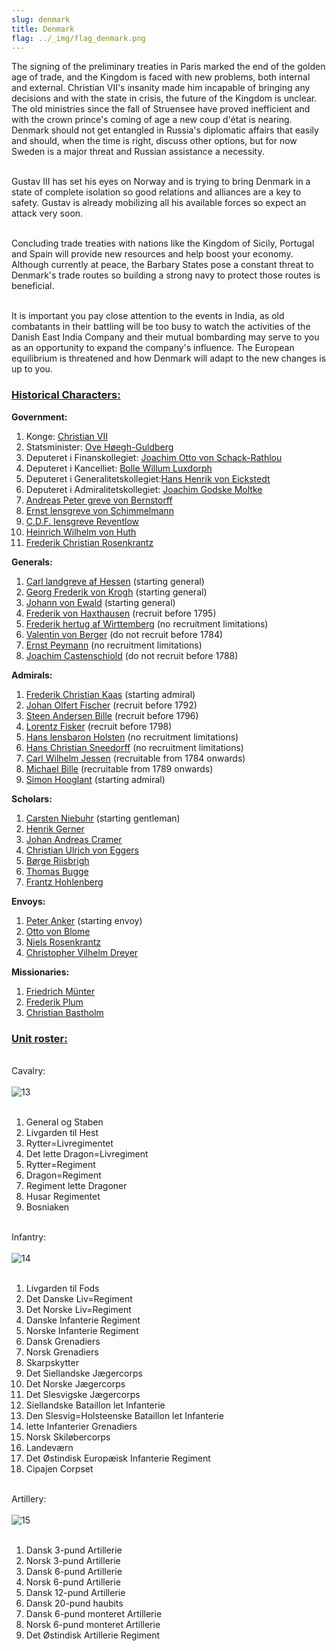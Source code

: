 ```yaml
---
slug: denmark
title: Denmark
flag: ../_img/flag_denmark.png
---
```


The signing of the preliminary treaties in Paris marked the end of the golden age of trade, and the Kingdom is faced with new problems, both internal and external. Christian VII's insanity made him incapable of bringing any decisions and with the state in crisis, the future of the Kingdom is unclear. The old ministries since the fall of Struensee have proved inefficient and with the crown prince's coming of age a new coup d'état is nearing. Denmark should not get entangled in Russia's diplomatic affairs that easily and should, when the time is right, discuss other options, but for now Sweden is a major threat and Russian assistance a necessity.

<br>Gustav III has set his eyes on Norway and is trying to bring Denmark in a state of complete isolation so good relations and alliances are a key to safety. Gustav is already mobilizing all his available forces so expect an attack very soon.

<br>Concluding trade treaties with nations like the Kingdom of Sicily, Portugal and Spain will provide new resources and help boost your economy. Although currently at peace, the Barbary States pose a constant threat to Denmark's trade routes so building a strong navy to protect those routes is beneficial.

<br>It is important you pay close attention to the events in India, as old combatants in their battling will be too busy to watch the activities of the Danish East India Company and their mutual bombarding may serve to you as an opportunity to expand the company's influence. The European equilibrium is threatened and how Denmark will adapt to the new changes is up to you.

<h3><u>Historical Characters:</u></h3>

<p><strong>Government:</strong><br/> 
<img src="https://steamuserimages-a.akamaihd.net/ugc/970993441112025499/8D0BA82DED24F49A6D7F21207421205255D58940/" alt="" /></p>

1. Konge: <a href="https://en.wikipedia.org/wiki/Christian_VII_of_Denmark" target="_blank" rel="noopener">Christian VII</a>
2. Statsminister: <a href="https://en.wikipedia.org/wiki/Ove_H%C3%B8egh-Guldberg" target="_blank" rel="noopener">Ove H&oslash;egh-Guldberg</a>
3. Deputeret i Finanskollegiet: <a href="https://da.wikipedia.org/wiki/Joachim_Otto_Schack-Rathlou" target="_blank" rel="noopener">Joachim Otto von Schack-Rathlou</a>
4. Deputeret i Kancelliet: <a href="https://en.wikipedia.org/wiki/Bolle_Willum_Luxdorph" target="_blank" rel="noopener">Bolle Willum Luxdorph</a>
5. Deputeret i Generalitetskollegiet:<a href="https://da.wikipedia.org/wiki/Hans_Henrik_von_Eickstedt" target="_blank" rel="noopener">Hans Henrik von Eickstedt</a>
6. Deputeret i Admiralitetskollegiet: <a href="https://en.wikipedia.org/wiki/Joachim_Godske_Moltke" target="_blank" rel="noopener">Joachim Godske Moltke</a>
7. <a href="https://en.wikipedia.org/wiki/Andreas_Peter_Bernstorff" target="_blank" rel="noopener">Andreas Peter greve von Bernstorff</a>
8. <a href="https://en.wikipedia.org/wiki/Ernst_Heinrich_von_Schimmelmann" target="_blank" rel="noopener">Ernst lensgreve von Schimmelmann</a>
9. <a href="https://en.wikipedia.org/wiki/Christian_Ditlev_Frederik_Reventlow" target="_blank" rel="noopener">C.D.F. lensgreve Reventlow</a>
10. <a href="https://da.wikipedia.org/wiki/Heinrich_Wilhelm_von_Huth" target="_blank" rel="noopener">Heinrich Wilhelm von Huth</a>
11. <a href="https://en.wikipedia.org/wiki/Frederik_Christian_Rosenkrantz" target="_blank" rel="noopener">Frederik Christian Rosenkrantz</a>

<p><strong>Generals:</strong><br/> 
<img src="https://steamuserimages-a.akamaihd.net/ugc/957481546474793824/D25CD21465F4165054859E643F52C449583A1DEA/" alt="" /></p>

1. <a href="https://en.wikipedia.org/wiki/Prince_Charles_of_Hesse-Kassel" target="_blank" rel="noopener">Carl landgreve af Hessen</a> (starting general)
2. <a href="https://da.wikipedia.org/wiki/Georg_Frederik_von_Krogh_%281732-1818%29" target="_blank" rel="noopener">Georg Frederik von Krogh</a> (starting general)
3. <a href="https://en.wikipedia.org/wiki/Johann_Ewald" target="_blank" rel="noopener">Johann von Ewald</a> (starting general)
4. <a href="https://en.wikipedia.org/wiki/Frederik_Gottschalk_von_Haxthausen" target="_blank" rel="noopener">Frederik von Haxthausen</a> (recruit before 1795)
5. <a href="https://en.wikipedia.org/wiki/Duke_William_Frederick_Philip_of_W%C3%BCrttemberg" target="_blank" rel="noopener">Frederik hertug af Wirttemberg</a> (no recruitment limitations)
6. <a href="https://da.wikipedia.org/wiki/Valentin_von_Berger" target="_blank" rel="noopener">Valentin von Berger</a> (do not recruit before 1784)
7. <a href="https://en.wikipedia.org/wiki/Ernst_Peymann" target="_blank" rel="noopener">Ernst Peymann</a> (no recruitment limitations)
8. <a href="https://en.wikipedia.org/wiki/Joachim_Castenschiold" target="_blank" rel="noopener">Joachim Castenschiold</a> (do not recruit before 1788)

<p><strong>Admirals:</strong><br/> 
<img src="https://steamuserimages-a.akamaihd.net/ugc/957481336345807282/D0AFA08236A0EA5147036C2344D3EB82B604AD3E/" alt="" /></p>

1. <a href="https://en.wikipedia.org/wiki/Frederik_Christian_Kaas" target="_blank" rel="noopener">Frederik Christian Kaas</a> (starting admiral)
2. <a href="https://en.wikipedia.org/wiki/Olfert_Fischer" target="_blank" rel="noopener">Johan Olfert Fischer</a> (recruit before 1792)
3. <a href="https://en.wikipedia.org/wiki/Steen_Andersen_Bille_(1751%E2%80%931833)" target="_blank" rel="noopener">Steen Andersen Bille</a> (recruit before 1796)
4. <a href="https://en.wikipedia.org/wiki/Lorentz_Fisker" target="_blank" rel="noopener">Lorentz Fisker</a> (recruit before 1798)
5. <a href="https://da.wikipedia.org/wiki/Hans_Holsten" target="_blank" rel="noopener">Hans lensbaron Holsten</a> (no recruitment limitations)
6. <a href="https://da.wikipedia.org/w/index.php?title=Hans_Christian_Sneedorff" target="_blank" rel="noopener">Hans Christian Sneedorff</a> (no recruitment limitations)
7. <a href="https://en.wikipedia.org/wiki/Carl_Wilhelm_Jessen" target="_blank" rel="noopener">Carl Wilhelm Jessen</a> (recruitable from 1784 onwards)
8. <a href="https://en.wikipedia.org/wiki/Michael_Bille" target="_blank" rel="noopener">Michael Bille</a> (recruitable from 1789 onwards)
9. <a href="https://da.wikipedia.org/wiki/Simon_Hooglant" target="_blank" rel="noopener">Simon Hooglant</a> (starting admiral)

<p><strong>Scholars:</strong><br/> 
<img src="https://steamuserimages-a.akamaihd.net/ugc/957481546473563365/F1F890A05C84EEF94C49637D702E859D8D32A4EA/" alt="" /></p>

1. <a href="https://en.wikipedia.org/wiki/Carsten_Niebuhr" target="_blank" rel="noopener">Carsten Niebuhr</a> (starting gentleman)
2. <a href="https://da.wikipedia.org/wiki/Henrik_Gerner_%28skibskonstrukt%C3%B8r%29" target="_blank" rel="noopener">Henrik Gerner</a>
3. <a href="https://da.wikipedia.org/wiki/Johan_Andreas_Cramer" target="_blank" rel="noopener">Johan Andreas Cramer</a>
4. <a href="https://da.wikipedia.org/wiki/Christian_Ulrich_Detlev_von_Eggers" target="_blank" rel="noopener">Christian Ulrich von Eggers</a>
5. <a href="https://da.wikipedia.org/wiki/B%C3%B8rge_Riisbrigh" target="_blank" rel="noopener">B&oslash;rge Riisbrigh</a>
6. <a href="https://da.wikipedia.org/wiki/Thomas_Bugge" target="_blank" rel="noopener">Thomas Bugge</a>
7. <a href="https://da.wikipedia.org/wiki/Frantz_Hohlenberg" target="_blank" rel="noopener">Frantz Hohlenberg</a>

<p><strong>Envoys:</strong><br/> 
<img src="https://steamuserimages-a.akamaihd.net/ugc/970993441111949014/307B8915367318CDC387DB7E64B8C0E9FBCDBC44/" alt="" /></p>

1. <a href="https://en.wikipedia.org/wiki/Peter_Anker" target="_blank" rel="noopener">Peter Anker</a> (starting envoy)
2. <a href="https://de.wikipedia.org/wiki/Otto_von_Blome_(Diplomat,_1735)" target="_blank" rel="noopener">Otto von Blome</a>
3. <a href="https://en.wikipedia.org/wiki/Niels_Rosenkrantz" target="_blank" rel="noopener">Niels Rosenkrantz</a>
4. <a href="https://da.wikipedia.org/wiki/Christopher_Vilhelm_Dreyer" target="_blank" rel="noopener">Christopher Vilhelm Dreyer</a>

<p><strong>Missionaries:</strong><br/> 
<img src="https://steamuserimages-a.akamaihd.net/ugc/957481546479747212/06D7FB45E1A74FBA92E3691C37D5D49406D1C1B1/" alt="" /></p>

1. <a href="https://en.wikipedia.org/wiki/Friedrich_M%C3%BCnter" target="_blank" rel="noopener">Friedrich M&uuml;nter</a>
2. <a href="https://da.wikipedia.org/wiki/Frederik_Plum" target="_blank" rel="noopener">Frederik Plum</a>
3. <a href="https://da.wikipedia.org/wiki/Christian_Bastholm" target="_blank" rel="noopener">Christian Bastholm</a><br/>

<p><h3><u>Unit roster:</u></h3></p> 
<br /> Cavalry:
<br /> <br /> <img src="https://media.moddb.com/images/members/3/2784/2783391/profile/13.png" alt="13" title="cav icons denmark"  /><br /> <br />
<ol>
<li>General og Staben</li>
<li>Livgarden til Hest</li>
<li>Rytter=Livregimentet</li>
<li>Det lette Dragon=Livregiment</li>
<li>Rytter=Regiment</li>
<li>Dragon=Regiment</li>
<li>Regiment lette Dragoner</li>
<li>Husar Regimentet</li>
<li>Bosniaken</li>
</ol>
<br /> Infantry:
<br /> <br /> <img src="https://media.moddb.com/images/members/3/2784/2783391/profile/14.png" alt="14" title="denmark infantry icons"  /><br /> <br />
<ol>
<li>Livgarden til Fods</li>
<li>Det Danske Liv=Regiment</li>
<li>Det Norske Liv=Regiment</li>
<li>Danske Infanterie Regiment</li>
<li>Norske Infanterie Regiment</li>
<li>Dansk Grenadiers</li>
<li>Norsk Grenadiers</li>
<li>Skarpskytter</li>
<li>Det Siellandske J&aelig;gercorps</li>
<li>Det Norske J&aelig;gercorps</li>
<li>Det Slesvigske J&aelig;gercorps</li>
<li>Siellandske Bataillon let Infanterie</li>
<li>Den Slesvig=Holsteenske Bataillon let Infanterie</li>
<li>lette Infanterier Grenadiers</li>
<li>Norsk Skil&oslash;bercorps</li>
<li>Landev&aelig;rn</li>
<li>Det &Oslash;stindisk Europ&aelig;isk Infanterie Regiment</li>
<li>Cipajen Corpset</li>
</ol>
<br /> Artillery:
<br /> <br /> <img src="https://media.moddb.com/images/members/3/2784/2783391/profile/15.png" alt="15" title="denmark artillery icons"  /><br /> <br />
<ol>
<li>Dansk 3-pund Artillerie</li>
<li>Norsk 3-pund Artillerie</li>
<li>Dansk 6-pund Artillerie</li>
<li>Norsk 6-pund Artillerie</li>
<li>Dansk 12-pund Artillerie</li>
<li>Dansk 20-pund haubits</li>
<li>Dansk 6-pund monteret Artillerie</li>
<li>Norsk 6-pund monteret Artillerie</li>
<li>Det &Oslash;stindisk Artillerie Regiment</li>
</ol>
